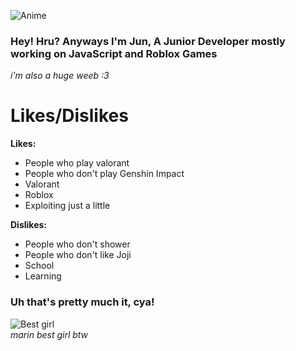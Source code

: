 ![Anime](https://i.imgur.com/fhMhZwy.gif)
### Hey! Hru? Anyways I'm Jun, A Junior Developer mostly working on JavaScript and Roblox Games
*i'm also a huge weeb :3*

# Likes/Dislikes
**Likes:**<br>
  - People who play valorant<br>
  - People who don't play Genshin Impact<br>
  - Valorant<br>
  - Roblox<br>
  - Exploiting just a little<br>
  
**Dislikes:**
  - People who don't shower<br>
  - People who don't like Joji<br>
  - School<br>
  - Learning<br>


### Uh that's pretty much it, cya!
![Best girl](https://images3.alphacoders.com/120/thumb-350-1203462.jpg)<br>
*marin best girl btw*
